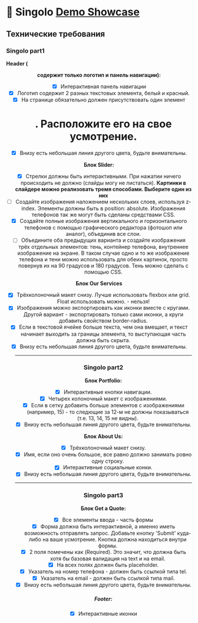 
# 🚀 Singolo [Demo Showcase](https://nixon2105.github.io/singolo/index.html)

## Технические требования

### Singolo part1
**Header (<header> содержит только логотип и панель навигации):**
- [x] Интерактивная панель навигации
- [x] Логотип содержит 2 разных текстовых элемента, белый и красный.
- [x] На странице обязательно должен присутствовать один элемент <h1>. Расположите его на свое усмотрение.
- [x] Внизу есть небольшая линия другого цвета, будьте внимательны.

**Блок Slider:**
- [x] Стрелки должны быть интерактивными. При нажатии ничего происходить не должно (слайды могу не листаться).
**Картинки в слайдере можно реализовать тремя способами. Выберите один из них**
- [ ] Создайте изображения наложением нескольких слоев, используя z-index. Элементы должны быть в position: absolute. Изображения телефонов так же могут быть сделаны средствами CSS.
- [x] Создайте полные изображения вертикального и горизонтального телефонов с помощью графического редактора (фотошоп или аналог), объединив все слои.
- [ ]  Объедините оба предыдущих варианта и создайте изображения трёх отдельных элементов: тень, контейнер телефона, внутреннее изображение на экране. В таком случае одно и то же изображение телефона и тени можно использовать для обеих картинок, просто повернув их на 90 градусов и 180 градусов. Тень можно сделать с помощью CSS.

**Блок Our Services**
- [x] Трёхколоночный макет снизу. Лучше использовать flexbox или grid. Float использовать можно. <table> - нельзя!
- [x] Изображения можно экспортировать как иконки вместе с кругами. Другой вариант - экспортировать только сами иконки, а круги добавить свойством border-radius.
- [x] Если в текстовой ячейке больше текста, чем она вмещает, и текст начинает выходить за границы элемента, то выступающая часть должна быть скрыта.
- [x] Внизу есть небольшая линия другого цвета, будьте внимательны.

---

### Singolo part2
**Блок Portfolio:**
- [x] Интерактивные кнопки навигации.
- [x] Четырех колоночный макет с изображениями.
- [x] Если в сетку добавить больше элементов с изображениями (например, 15) - то следющие за 12-м не должны показываться (т.е. 13, 14, 15 не видны).
- [x] Внизу есть небольшая линия другого цвета, будьте внимательны.

**Блок About Us:**
- [x] Трёхколоночный макет снизу.
- [x] Имя, если оно очень большое, все равно должно занимать ровно одну строку.
- [x] Интерактивные социальные конки.
- [x] Внизу есть небольшая линия другого цвета, будьте внимательны.

---

### Singolo part3
**Блок Get a Quote:**
- [x] Все элементы ввода - часть формы
- [x] Форма должна быть интерактивной, а именно иметь возможность отправлять запрос. Добавьте кнопку 'Submit' куда-либо на ваше усмотрение. Кнопка должна находиться внутри формы.
- [x] 2 поля помечены как (Required). Это значит, что должна быть хотя бы базовая валидация на text и на email.
- [x] На всех полях должен быть placeholder.
- [x] Указатель на номер телефона - должен быть ссылкой типа tel.
- [x] Указатель на email - должен быть ссылкой типа mail.
- [x] Внизу есть небольшая линия другого цвета, будьте внимательны.

##### Footer:
- [x] Интерактивные иконки

    



    
    
   
    


 



    
    
    
